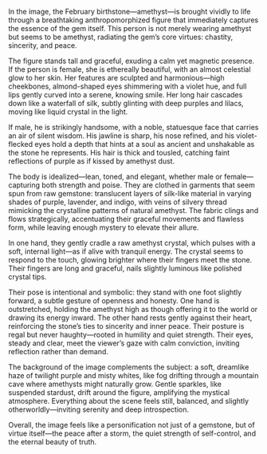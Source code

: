 In the image, the February birthstone—amethyst—is brought vividly to life through a breathtaking anthropomorphized figure that immediately captures the essence of the gem itself. This person is not merely wearing amethyst but seems to be amethyst, radiating the gem’s core virtues: chastity, sincerity, and peace.

The figure stands tall and graceful, exuding a calm yet magnetic presence. If the person is female, she is ethereally beautiful, with an almost celestial glow to her skin. Her features are sculpted and harmonious—high cheekbones, almond-shaped eyes shimmering with a violet hue, and full lips gently curved into a serene, knowing smile. Her long hair cascades down like a waterfall of silk, subtly glinting with deep purples and lilacs, moving like liquid crystal in the light.

If male, he is strikingly handsome, with a noble, statuesque face that carries an air of silent wisdom. His jawline is sharp, his nose refined, and his violet-flecked eyes hold a depth that hints at a soul as ancient and unshakable as the stone he represents. His hair is thick and tousled, catching faint reflections of purple as if kissed by amethyst dust.

The body is idealized—lean, toned, and elegant, whether male or female—capturing both strength and poise. They are clothed in garments that seem spun from raw gemstone: translucent layers of silk-like material in varying shades of purple, lavender, and indigo, with veins of silvery thread mimicking the crystalline patterns of natural amethyst. The fabric clings and flows strategically, accentuating their graceful movements and flawless form, while leaving enough mystery to elevate their allure.

In one hand, they gently cradle a raw amethyst crystal, which pulses with a soft, internal light—as if alive with tranquil energy. The crystal seems to respond to the touch, glowing brighter where their fingers meet the stone. Their fingers are long and graceful, nails slightly luminous like polished crystal tips.

Their pose is intentional and symbolic: they stand with one foot slightly forward, a subtle gesture of openness and honesty. One hand is outstretched, holding the amethyst high as though offering it to the world or drawing its energy inward. The other hand rests gently against their heart, reinforcing the stone’s ties to sincerity and inner peace. Their posture is regal but never haughty—rooted in humility and quiet strength. Their eyes, steady and clear, meet the viewer’s gaze with calm conviction, inviting reflection rather than demand.

The background of the image complements the subject: a soft, dreamlike haze of twilight purple and misty whites, like fog drifting through a mountain cave where amethysts might naturally grow. Gentle sparkles, like suspended stardust, drift around the figure, amplifying the mystical atmosphere. Everything about the scene feels still, balanced, and slightly otherworldly—inviting serenity and deep introspection.

Overall, the image feels like a personification not just of a gemstone, but of virtue itself—the peace after a storm, the quiet strength of self-control, and the eternal beauty of truth.